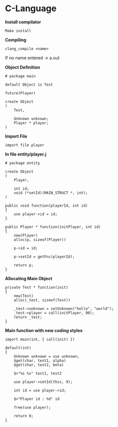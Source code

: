 
# C-Language

**Install compilator**

    Make install

**Compiling**

    clang_compile <name>

If no name entered -> a.out

**Object Definition**

    # package main

	default Object is Test

	future(Player)

	create Object
	(
		Test,

		Unknown unknown;
		Player * player;
	)

**Import File**

    import file player

**In file entity/player.j**

    # package entity

	create Object
	(
		Player,

		int id;
		void (*setId)(MAIN_STRUCT *, int);
	)

	public void function(playerId, int id)
	{
		use player->id = id;
	}
	
	public Player * function(initPlayer, int id)
	{
		new(Player)
		alloc(p, sizeof(Player))

		p->id = id;

		p->setId = getFnc(playerId);

		return p;
	}
**Allocating Main Object**

    private Test * function(init)
	{
		new(Test)
		alloc(_test, sizeof(Test))

		_test->unknown = setUnknown("hello", "world");
		_test->player = call(initPlayer, 90);
		return _test;
	}

**Main function with new coding styles**

    import main(int, { call(init) })

	default(int)
	{
		Unknown unknown = use unknown;
		$get(char, test1, alpha)
		$get(char, test2, beta)

		$>"%s %s" test1, test2

		use player->setId(this, 9);

		int id = use player->id;
	
		$>"Player id : %d" id

		free(use player);

		return 0;
	}
